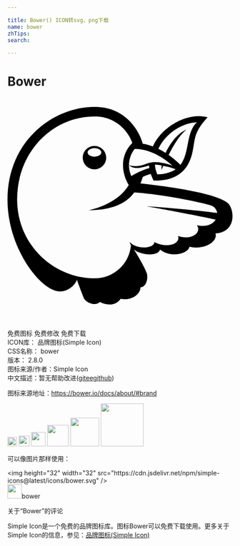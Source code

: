 ```yaml
---

title: Bower() ICON转svg、png下载
name: bower
zhTips: 
search: 

---
```


# Bower  <small style="font-size: 60%;font-weight: 100"></small>

<div id="svg" class="svg-wrap">
<svg role="img" viewBox="0 0 24 24" xmlns="http://www.w3.org/2000/svg"><title>Bower icon</title><path d="M23.54157 11.3053c-1.2341-1.18676-7.40717-1.92715-9.35444-2.14222.0943-.22248.1748-.45344.24155-.69076.26593-.11654.55198-.2246.84863-.31466.03603.107.2066.5149.303.70878 3.9168.10806 4.1181-2.91032 4.27702-3.73775.15574-.80837.14832-1.59025 1.4917-3.0184-2.0013-.58375-4.87983.90372-5.84393 3.11798-.36234-.1356-.72574-.23626-1.0849-.2977C14.16277 3.8923 12.82257 1 9.30624 1c-2.27782 0-4.5747.9408-6.30162 2.58083-.9302.88358-1.6612 1.93244-2.17293 3.11903C.2797 7.98073 0 9.39086 0 10.8921c0 5.22735 3.56824 9.80736 5.58437 9.80736.8804 0 1.63792-.65898 1.8159-1.25015.1494.40578.606 1.66547.75645 1.98542.2225.47464 1.2491.88465 1.6983.392.5774.32102 1.63792.51384 2.21532-.3422 1.11243.2352 2.09666-.42802 2.11785-1.2205.5456-.0286.81365-.79564.695-1.40588-.08794-.4492-1.02662-2.06276-1.3932-2.61897.72468.5901 2.56177.75645 2.78425 0 1.16858.91748 2.99084.4365 3.13492-.31042 1.42073.3687 3.0491-.4418 2.78213-1.42285 2.28206-.15785 1.99026-2.58515 1.35027-3.2006zM17.5991 7.2815c-.6007-.23626-1.363-.38565-1.89696-.38565-.7575 0-1.21943.42908-1.93244.42908-.14938 0-.50642.00106-.79353-.1017.1886.1981.42273.30512.87723.30512.27122 0 .80942-.1388 1.24486-.2691.00635.09217.0159.18222.0286.27334-.81578.19493-1.6718.71406-1.91973.8486-.5509-1.2173-.07734-2.36787.36022-2.89865 1.9621.00423 3.54757 1.35186 4.03174 1.79895zm.84915-.09112l-.29983-.28075c-.3083-.28923-.6293-.54986-.95986-.78188.4916-.9747 1.10925-2.03945 1.889-2.69842-.85815.34644-1.70678 1.38046-2.2079 2.48547-.25532-.1621-.5149-.30724-.77658-.43332.69924-1.49276 2.32338-2.73868 4.11386-2.83615-1.1993 1.08806-.74903 3.25782-1.75975 4.544l.00105.00105zM15.9845 8.20693c-.13244-.2871-.2654-.76228-.2495-1.04197.22247-.0053.6505.0784.7183.0943-.0265.13136-.04026.41953-.04026.4566.04238-.0731.15997-.32418.20765-.42377.428.08157.99058.21824 1.32007.37186-.38776.2511-1.04515.5239-1.95628.54297zm-7.07214-1.9516c-.48483-.1739-.48483-.61095 0-.78484.48484-.1739 1.09417.04464 1.09417.3924 0 .34777-.60933.5663-1.09417.39242zm1.61647.1622c0-.96003-1.04643-1.5633-1.87905-1.0833-.83262.48002-.83262 1.68657 0 2.16658.83262.48003 1.87905-.12325 1.87905-1.08328zm2.7832-1.5749c-1.56482 1.586-.94716 3.5926-.37718 4.49844-.81048 1.3487-2.4039 2.2704-4.25476 2.68995 2.07758 0 3.3002-.53502 4.01108-1.0584.45345-.33478.69924-.66427.8253-.84755 3.0809.19917 7.95862 1.19188 8.43432 1.5129.1907.12925.38776.41424.41742.68758-2.3149-.3242-6.4881-.66534-7.58038-.72255.77552.1102 6.433 1.1813 7.41405 1.43238-.29878.4863-.97895.8306-2.00344.59118.5541.75433-.52125 1.6591-2.01932 1.16116.3295.74056-1.0033 1.40695-2.51938.63567.01907.74055-1.88052.82636-2.63062.0074.01484.09748.10383.28394.14197.36658-.24155 2.1634-2.014 3.50573-3.82885 3.50573-4.44335 0-8.3146-3.60955-8.3146-8.411 0-5.07582 3.75154-8.86443 8.27858-8.86443 2.59354 0 3.7653 2.04157 4.0058 2.81497z"/></svg>
</div>
<detail full-name='bower'></detail>

<div class="detail-page">
<p>
<span><span class="badge-success badge">免费图标</span> <span class="badge-success badge">免费修改</span>  <span class="badge-success badge">免费下载</span> </span>
<br/>
<span>
ICON库：
<span class="badge-secondary badge">品牌图标(Simple Icon)</span> 
</span>
<br/>
<span>
CSS名称：
<span class="badge-secondary badge">bower</span> 
</span>

<br/>
<span>
版本：
<span class="badge-secondary badge">2.8.0</span> 
</span>
<br/>
<span>图标来源/作者：<span class="badge-light badge">Simple Icon</span></span> 
<br/>
<span class="zh-detail">中文描述：暂无<span class="help-link"><span>帮助改进</span>(<a href="https://gitee.com/liuwave/icon-helper/edit/master/json/brands/bower.json" target="_blank" rel="noopener noreferrer">gitee</a><a href="https://github.com/liuwave/icon-helper/edit/master/json/brands/bower.json" target="_blank" rel="noopener noreferrer">github</a></span>)</span><br/>
</p>
</div><div class="description description alert alert-light"><p>图标来源地址：<a href="https://bower.io/docs/about/#brand" target="_blank" rel="noopener noreferrer">https://bower.io/docs/about/#brand</a></p></div>
<div class="alert alert-dark">
<img height="21" width="21" src="https://cdn.jsdelivr.net/npm/simple-icons@latest/icons/bower.svg" />
<img height="24" width="24" src="https://cdn.jsdelivr.net/npm/simple-icons@latest/icons/bower.svg" />
<img height="32" width="32" src="https://cdn.jsdelivr.net/npm/simple-icons@latest/icons/bower.svg" />
<img height="48" width="48" src="https://cdn.jsdelivr.net/npm/simple-icons@latest/icons/bower.svg" />
<img height="64" width="64" src="https://cdn.jsdelivr.net/npm/simple-icons@latest/icons/bower.svg" />
<img height="96" width="96" src="https://cdn.jsdelivr.net/npm/simple-icons@latest/icons/bower.svg" />

</div>
<div>
  <p>可以像图片那样使用：    
  </p>
  <div class="alert alert-primary" style="font-size: 14px">
    &lt;img height="32" width="32" src="https://cdn.jsdelivr.net/npm/simple-icons@latest/icons/bower.svg" /&gt;
    <copy-btn content='<img height="32" width="32" src="https://cdn.jsdelivr.net/npm/simple-icons@latest/icons/bower.svg" />'></copy-btn>
  </div>
  <div class="alert alert-secondary">
    <img height="32" width="32" src="https://cdn.jsdelivr.net/npm/simple-icons@latest/icons/bower.svg" />bower
    <copy-btn content="bower" btn-title="复制图标名称"></copy-btn>
  </div>
</div>

<Vssue title="关于“Bower”的评论" >关于“Bower”的评论</Vssue>


<div><p>Simple Icon是一个免费的品牌图标库。图标Bower可以免费下载使用。更多关于  Simple Icon的信息，参见：<a target="_blank" href="https://iconhelper.cn/brands.html">品牌图标(Simple Icon)</a>
</p></div>
